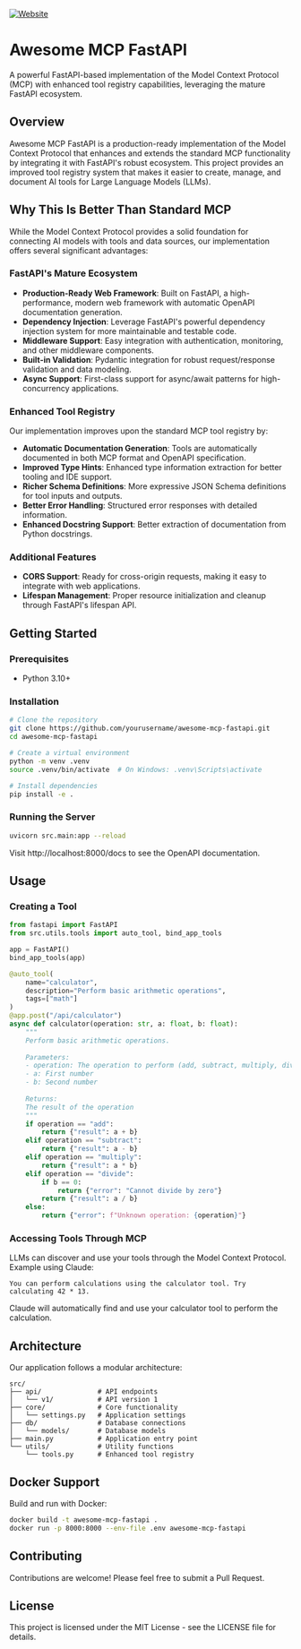 [![Website](https://img.shields.io/website?up_message=online&url=https%3A%2F%2Fmr-green1337.github.io%2Fawesome-mcp-fastapi%2F)](https://mr-green1337.github.io/awesome-mcp-fastapi/)

# Awesome MCP FastAPI

A powerful FastAPI-based implementation of the Model Context Protocol (MCP) with enhanced tool registry capabilities, leveraging the mature FastAPI ecosystem.

## Overview

Awesome MCP FastAPI is a production-ready implementation of the Model Context Protocol that enhances and extends the standard MCP functionality by integrating it with FastAPI's robust ecosystem. This project provides an improved tool registry system that makes it easier to create, manage, and document AI tools for Large Language Models (LLMs).

## Why This Is Better Than Standard MCP

While the Model Context Protocol provides a solid foundation for connecting AI models with tools and data sources, our implementation offers several significant advantages:

### FastAPI's Mature Ecosystem

- **Production-Ready Web Framework**: Built on FastAPI, a high-performance, modern web framework with automatic OpenAPI documentation generation.
- **Dependency Injection**: Leverage FastAPI's powerful dependency injection system for more maintainable and testable code.
- **Middleware Support**: Easy integration with authentication, monitoring, and other middleware components.
- **Built-in Validation**: Pydantic integration for robust request/response validation and data modeling.
- **Async Support**: First-class support for async/await patterns for high-concurrency applications.

### Enhanced Tool Registry

Our implementation improves upon the standard MCP tool registry by:

- **Automatic Documentation Generation**: Tools are automatically documented in both MCP format and OpenAPI specification.
- **Improved Type Hints**: Enhanced type information extraction for better tooling and IDE support.
- **Richer Schema Definitions**: More expressive JSON Schema definitions for tool inputs and outputs.
- **Better Error Handling**: Structured error responses with detailed information.
- **Enhanced Docstring Support**: Better extraction of documentation from Python docstrings.

### Additional Features

- **CORS Support**: Ready for cross-origin requests, making it easy to integrate with web applications.
- **Lifespan Management**: Proper resource initialization and cleanup through FastAPI's lifespan API.

## Getting Started

### Prerequisites

- Python 3.10+

### Installation

```bash
# Clone the repository
git clone https://github.com/yourusername/awesome-mcp-fastapi.git
cd awesome-mcp-fastapi

# Create a virtual environment
python -m venv .venv
source .venv/bin/activate  # On Windows: .venv\Scripts\activate

# Install dependencies
pip install -e .
```

### Running the Server

```bash
uvicorn src.main:app --reload
```

Visit http://localhost:8000/docs to see the OpenAPI documentation.

## Usage

### Creating a Tool

```python
from fastapi import FastAPI
from src.utils.tools import auto_tool, bind_app_tools

app = FastAPI()
bind_app_tools(app)

@auto_tool(
    name="calculator",
    description="Perform basic arithmetic operations",
    tags=["math"]
)
@app.post("/api/calculator")
async def calculator(operation: str, a: float, b: float):
    """
    Perform basic arithmetic operations.
    
    Parameters:
    - operation: The operation to perform (add, subtract, multiply, divide)
    - a: First number
    - b: Second number
    
    Returns:
    The result of the operation
    """
    if operation == "add":
        return {"result": a + b}
    elif operation == "subtract":
        return {"result": a - b}
    elif operation == "multiply":
        return {"result": a * b}
    elif operation == "divide":
        if b == 0:
            return {"error": "Cannot divide by zero"}
        return {"result": a / b}
    else:
        return {"error": f"Unknown operation: {operation}"}
```

### Accessing Tools Through MCP

LLMs can discover and use your tools through the Model Context Protocol. Example using Claude:

```
You can perform calculations using the calculator tool. Try calculating 42 * 13.
```

Claude will automatically find and use your calculator tool to perform the calculation.

## Architecture

Our application follows a modular architecture:

```
src/
├── api/              # API endpoints
│   └── v1/           # API version 1
├── core/             # Core functionality
│   └── settings.py   # Application settings
├── db/               # Database connections
│   └── models/       # Database models
├── main.py           # Application entry point
└── utils/            # Utility functions
    └── tools.py      # Enhanced tool registry
```

## Docker Support

Build and run with Docker:

```bash
docker build -t awesome-mcp-fastapi .
docker run -p 8000:8000 --env-file .env awesome-mcp-fastapi
```

## Contributing

Contributions are welcome! Please feel free to submit a Pull Request.

## License

This project is licensed under the MIT License - see the LICENSE file for details.
